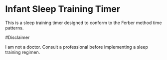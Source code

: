 # Infant Sleep Training Timer

This is a sleep training timer designed to conform to the Ferber method time patterns. 

#Disclaimer

I am not a doctor. Consult a professional before implementing a sleep training regimen.